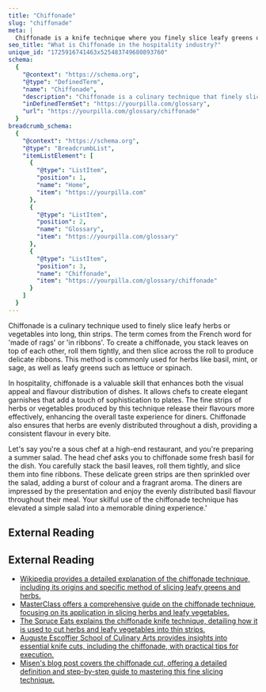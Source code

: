 ```yaml
---
title: "Chiffonade"
slug: "chiffonade"
meta: |
  Chiffonade is a knife technique where you finely slice leafy greens or herbs into thin strips. It enhances presentation and flavour in dishes at restaurants, cafes, and bars.
seo_title: "What is Chiffonade in the hospitality industry?"
unique_id: "1725916741463x525483749680893760"
schema:
  {
    "@context": "https://schema.org",
    "@type": "DefinedTerm",
    "name": "Chiffonade",
    "description": "Chiffonade is a culinary technique that finely slices leafy herbs or vegetables into long, thin strips by stacking the leaves, rolling them tightly, and slicing across the roll.",
    "inDefinedTermSet": "https://yourpilla.com/glossary",
    "url": "https://yourpilla.com/glossary/chiffonade"
  }
breadcrumb_schema:
  {
    "@context": "https://schema.org",
    "@type": "BreadcrumbList",
    "itemListElement": [
      {
        "@type": "ListItem",
        "position": 1,
        "name": "Home",
        "item": "https://yourpilla.com"
      },
      {
        "@type": "ListItem",
        "position": 2,
        "name": "Glossary",
        "item": "https://yourpilla.com/glossary"
      },
      {
        "@type": "ListItem",
        "position": 3,
        "name": "Chiffonade",
        "item": "https://yourpilla.com/glossary/chiffonade"
      }
    ]
  }
---
```


Chiffonade is a culinary technique used to finely slice leafy herbs or vegetables into long, thin strips. The term comes from the French word for 'made of rags' or 'in ribbons'. To create a chiffonade, you stack leaves on top of each other, roll them tightly, and then slice across the roll to produce delicate ribbons. This method is commonly used for herbs like basil, mint, or sage, as well as leafy greens such as lettuce or spinach.

In hospitality, chiffonade is a valuable skill that enhances both the visual appeal and flavour distribution of dishes. It allows chefs to create elegant garnishes that add a touch of sophistication to plates. The fine strips of herbs or vegetables produced by this technique release their flavours more effectively, enhancing the overall taste experience for diners. Chiffonade also ensures that herbs are evenly distributed throughout a dish, providing a consistent flavour in every bite.

Let's say you're a sous chef at a high-end restaurant, and you're preparing a summer salad. The head chef asks you to chiffonade some fresh basil for the dish. You carefully stack the basil leaves, roll them tightly, and slice them into fine ribbons. These delicate green strips are then sprinkled over the salad, adding a burst of colour and a fragrant aroma. The diners are impressed by the presentation and enjoy the evenly distributed basil flavour throughout their meal. Your skilful use of the chiffonade technique has elevated a simple salad into a memorable dining experience.'

## External Reading



## External Reading

*   [Wikipedia provides a detailed explanation of the chiffonade technique, including its origins and specific method of slicing leafy greens and herbs.](https://en.wikipedia.org/wiki/Chiffonade#:~:text=Chiffonade%20\(French%3A%20%5B%CA%83i.,leaves%20perpendicular%20to%20the%20roll.)
*   [MasterClass offers a comprehensive guide on the chiffonade technique, focusing on its application in slicing herbs and leafy vegetables.](https://www.masterclass.com/articles/how-to-chiffonade)
*   [The Spruce Eats explains the chiffonade knife technique, detailing how it is used to cut herbs and leafy vegetables into thin strips.](https://www.thespruceeats.com/what-does-chiffonade-mean-995614)
*   [Auguste Escoffier School of Culinary Arts provides insights into essential knife cuts, including the chiffonade, with practical tips for execution.](https://www.escoffier.edu/blog/culinary-arts/8-knife-cuts-every-professional-cook-should-know/)
*   [Misen's blog post covers the chiffonade cut, offering a detailed definition and step-by-step guide to mastering this fine slicing technique.](https://misen.com/blogs/news/chiffonade-cut-definition-master-the-art-of-fine-slicing)